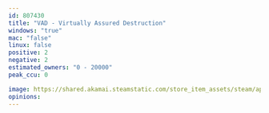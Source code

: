```yaml
---
id: 807430
title: "VAD - Virtually Assured Destruction"
windows: "true"
mac: "false"
linux: false
positive: 2
negative: 2
estimated_owners: "0 - 20000"
peak_ccu: 0

image: https://shared.akamai.steamstatic.com/store_item_assets/steam/apps/807430/header.jpg?t=1530338891
opinions:
---
```

